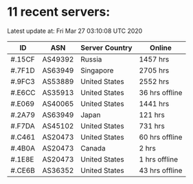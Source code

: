 # 11 recent servers:

Latest update at: Fri Mar 27 03:10:08 UTC 2020

| ID | ASN | Server Country | Online |
| -- | --- | -------------- | ------ |
| #.15CF | AS49392 | Russia | 1457 hrs |
| #.7F1D | AS63949 | Singapore | 2705 hrs |
| #.9FC3 | AS53889 | United States | 2552 hrs |
| #.E6CC | AS35913 | United States | 36 hrs offline |
| #.E069 | AS40065 | United States | 1441 hrs |
| #.2A79 | AS63949 | Japan | 121 hrs |
| #.F7DA | AS45102 | United States | 731 hrs |
| #.C461 | AS20473 | United States | 60 hrs offline |
| #.4B0A | AS20473 | Canada | 2 hrs |
| #.1E8E | AS20473 | United States | 1 hrs offline |
| #.CE6B | AS36352 | United States | 43 hrs offline |

